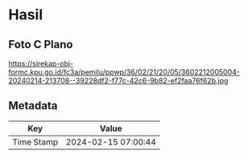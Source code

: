 # Hasil

## Foto C Plano

https://sirekap-obj-formc.kpu.go.id/fc3a/pemilu/ppwp/36/02/21/20/05/3602212005004-20240214-213708--39228df2-f77c-42c6-9b82-ef2faa76f62b.jpg


## Metadata

| Key        | Value               |
| ---------- | ------------------- |
| Time Stamp | 2024-02-15 07:00:44 |



